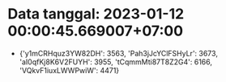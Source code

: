 # Data tanggal: 2023-01-12 00:00:45.669007+07:00

* {'y1mCRHquz3YW82DH': 3563, 'Pah3jJcYClFSHyLr': 3673, 'aI0qfKj8K6V2FUYH': 3955, 'tCqmmMti87T8Z2G4': 6166, 'VQkvF1iuxLWWPwiW': 4471}
